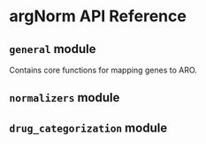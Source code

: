 # argNorm API Reference

## `general` module

Contains core functions for mapping genes to ARO.

## `normalizers` module

## `drug_categorization` module
